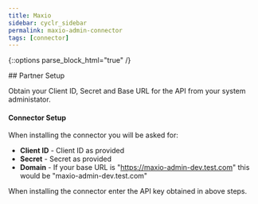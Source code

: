 ```yaml
---
title: Maxio
sidebar: cyclr_sidebar
permalink: maxio-admin-connector
tags: [connector]
---
```

{::options parse_block_html="true" /}
<section class="card">
## Partner Setup

Obtain your Client ID, Secret and Base URL for the API from your system administator.

#### Connector Setup

When installing the connector you will be asked for:

 - **Client ID** - Client ID as provided
 - **Secret** - Secret as provided
 - **Domain** - If your base URL is "https://maxio-admin-dev.test.com" this would be "maxio-admin-dev.test.com"

When installing the connector enter the API key obtained in above steps.

</section>
